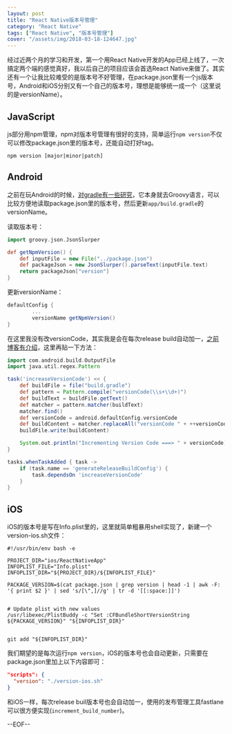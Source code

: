 ```yaml
---
layout: post
title: "React Native版本号管理"
category: "React Native"
tags: ["React Native", "版本号管理"]
cover: "/assets/img/2018-03-18-124647.jpg"
---
```


经过近两个月的学习和开发，第一个用React Native开发的App已经上线了，一次搞定两个端的感觉真好，我以后自己的项目应该会首选React Native来做了。其实还有一个让我比较难受的是版本号不好管理，在package.json里有一个js版本号，Android和iOS分别又有一个自己的版本号，理想是能够统一成一个（这里说的是versionName）。

## JavaScript

js部分用npm管理，npm对版本号管理有很好的支持，简单运行`npm version`不仅可以修改package.json里的版本号，还能自动打好tag。

```shell
npm version [major|minor|patch]
```

## Android

之前在玩Android的时候，[对gradle有一些研究](https://15tar.com/android/2015/08/18/gradle.html)，它本身就去Groovy语言，可以比较方便地读取package.json里的版本号，然后更新`app/build.gradle`的versionName。

读取版本号：

```groovy
import groovy.json.JsonSlurper

def getNpmVersion() {
    def inputFile = new File("../package.json")
    def packageJson = new JsonSlurper().parseText(inputFile.text)
    return packageJson["version"]
}
```

更新versionName：

```groovy
defaultConfig {
  		...
		versionName getNpmVersion()
}
```

在这里我没有改versionCode，其实我是会在每次release build自动加一，[之前博客有介绍](https://15tar.com/android/2016/10/17/increase-version-code-automatically-while-building-release-package.html)，这里再贴一下方法：

```groovy
import com.android.build.OutputFile
import java.util.regex.Pattern

task('increaseVersionCode') << {
    def buildFile = file("build.gradle")
    def pattern = Pattern.compile("versionCode(\\s+\\d+)")
    def buildText = buildFile.getText()
    def matcher = pattern.matcher(buildText)
    matcher.find()
    def versionCode = android.defaultConfig.versionCode
    def buildContent = matcher.replaceAll("versionCode " + ++versionCode)
    buildFile.write(buildContent)

    System.out.println("Incrementing Version Code ===> " + versionCode)
}

tasks.whenTaskAdded { task ->
    if (task.name == 'generateReleaseBuildConfig') {
        task.dependsOn 'increaseVersionCode'
    }
}
```

## iOS

iOS的版本号是写在Info.plist里的，这里就简单粗暴用shell实现了，新建一个version-ios.sh文件：

```shell
#!/usr/bin/env bash -e

PROJECT_DIR="ios/ReactNativeApp"
INFOPLIST_FILE="Info.plist"
INFOPLIST_DIR="${PROJECT_DIR}/${INFOPLIST_FILE}"

PACKAGE_VERSION=$(cat package.json | grep version | head -1 | awk -F: '{ print $2 }' | sed 's/[\",]//g' | tr -d '[[:space:]]')


# Update plist with new values
/usr/libexec/PlistBuddy -c "Set :CFBundleShortVersionString ${PACKAGE_VERSION}" "${INFOPLIST_DIR}"


git add "${INFOPLIST_DIR}"
```

我们期望的是每次运行`npm version`，iOS的版本号也会自动更新，只需要在package.json里加上以下内容即可：

```json
"scripts": {
  "version": "./version-ios.sh"
}
```

和iOS一样，每次release buil版本号也会自动加一，使用的发布管理工具fastlane可以很方便实现(`increment_build_number`)。

--EOF--

